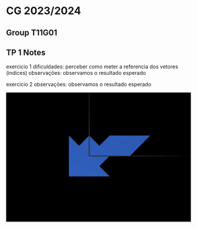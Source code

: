 # CG 2023/2024

## Group T11G01

## TP 1 Notes

exercicio 1 
dificuldades: perceber como meter a referencia dos vetores (indices)
observações: observamos o resultado esperado

exercicio 2
observações: observamos o resultado esperado

![Screenshot 1](screenshots/cg-t11g01-tp1-1.png)
